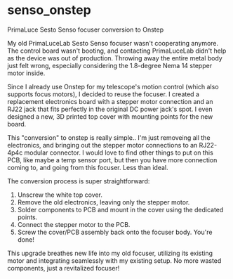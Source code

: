# senso_onstep
PrimaLuce Sesto Senso focuser conversion to Onstep

My old PrimaLuceLab Sesto Senso focuser wasn't cooperating anymore. The control board wasn't booting, and contacting PrimaLuceLab didn't help as the device was out of production. Throwing away the entire metal body just felt wrong, especially considering the 1.8-degree Nema 14 stepper motor inside.

Since I already use Onstep for my telescope's motion control (which also supports focus motors), I decided to reuse the focuser. I created a replacement electronics board with a stepper motor connection and an RJ22 jack that fits perfectly in the original DC power jack's spot. I even designed a new, 3D printed top cover with mounting points for the new board.

This "conversion" to onstep is really simple.. I'm just removeing all the electronics, and bringing out the stepper motor connections to an RJ22-4p4c modular connector.  I would love to find other things to put on this PCB, like maybe a temp sensor port, but then you have more connection coming to, and going from this focuser.  Less than ideal.

The conversion process is super straightforward:

1. Unscrew the white top cover.
2. Remove the old electronics, leaving only the stepper motor.
3. Solder components to PCB and mount in the cover using the dedicated points.
4. Connect the stepper motor to the PCB.
5. Screw the cover/PCB assembly back onto the focuser body.
You're done!

This upgrade breathes new life into my old focuser, utilizing its existing motor and integrating seamlessly with my existing setup. No more wasted components, just a revitalized focuser!
